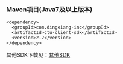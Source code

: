 ### Maven项目(Java7及以上版本)
```
<dependency>
  <groupId>com.dingxiang-inc</groupId>  
  <artifactId>ctu-client-sdk</artifactId>  
  <version>2.2</version>  
</dependency>  
```

其他SDK下载见：[其他SDK](https://www.dingxiang-inc.com/docs/detail/ctu#doc-h3-61)
